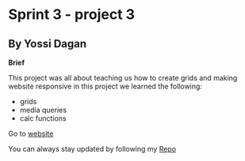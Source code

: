 # Sprint 3 - project 3

## By Yossi Dagan

**Brief**

This project was all about teaching us how to create grids and making website responsive
in this project we learned the following:

- grids
- media queries
- calc functions

Go to [website](https://dyossid.github.io/web_project_3/)

You can always stay updated by following my [Repo](https://github.com/dyossid/web_project_3)
